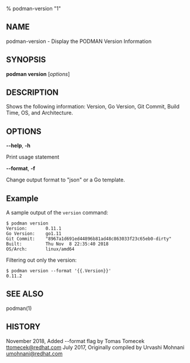 % podman-version "1"

## NAME
podman\-version - Display the PODMAN Version Information

## SYNOPSIS
**podman version** [*options*]

## DESCRIPTION
Shows the following information: Version, Go Version, Git Commit, Build Time,
OS, and Architecture.

## OPTIONS

**--help**, **-h**

Print usage statement

**--format**, **-f**

Change output format to "json" or a Go template.

## Example

A sample output of the `version` command:
```
$ podman version
Version:       0.11.1
Go Version:    go1.11
Git Commit:    "8967a1d691ed44896b81ad48c863033f23c65eb0-dirty"
Built:         Thu Nov  8 22:35:40 2018
OS/Arch:       linux/amd64
```

Filtering out only the version:
```
$ podman version --format '{{.Version}}'
0.11.2
```

## SEE ALSO
podman(1)

## HISTORY
November 2018, Added --format flag by Tomas Tomecek <ttomecek@redhat.com>
July 2017, Originally compiled by Urvashi Mohnani <umohnani@redhat.com>

